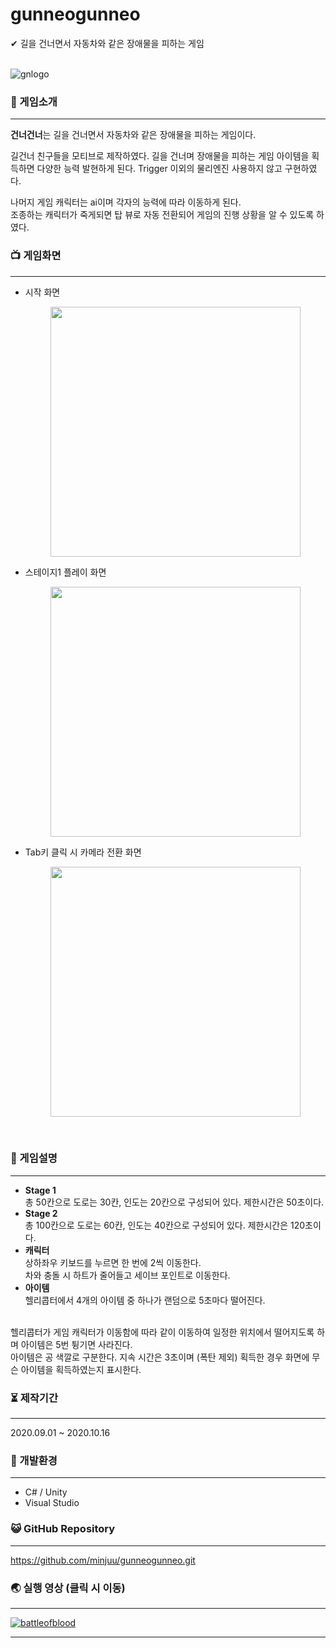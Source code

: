# gunneogunneo
✔ 길을 건너면서 자동차와 같은 장애물을 피하는 게임<br>
<br>

![gnlogo](https://user-images.githubusercontent.com/57933061/122961397-539dd900-d3bf-11eb-86d2-5cac6d7ee79c.JPG)


### 📄 게임소개

------



**건너건너**는 길을 건너면서 자동차와 같은 장애물을 피하는 게임이다.<br>

길건너 친구들을 모티브로 제작하였다.
길을 건너며 장애물을 피하는 게임 아이템을 획득하면 다양한 능력 발현하게 된다.
Trigger 이외의 물리엔진 사용하지 않고 구현하였다.

나머지 게임 캐릭터는 ai이며 각자의 능력에 따라 이동하게 된다. <br>
조종하는 캐릭터가 죽게되면 탑 뷰로 자동 전환되어 게임의 진행 상황을 알 수 있도록 하였다. <br>


### 📺 게임화면

------
- 시작 화면 
  <p style="text-align: center;">
    <img src="https://user-images.githubusercontent.com/57933061/125446549-0cf67e87-7e2d-4e9b-a967-caed12aa2bb3.png" width="400" float = "center">
  </p>
- 스테이지1 플레이 화면
  <p style="text-align: center;">
    <img src="https://user-images.githubusercontent.com/57933061/125447184-656dace8-07ed-4708-ab80-7684b1042028.png" width="400" float = "center">
  </p>
- Tab키 클릭 시 카메라 전환 화면
  <p style="text-align: center;">
    <img src="https://user-images.githubusercontent.com/57933061/125446542-d9519f16-d8bb-4526-90c8-814c750b693d.png" width="400" float = "center">
  </p>


<br>


### 🌷 게임설명

------

- **Stage 1**<br>총 50칸으로 도로는 30칸, 인도는 20칸으로 구성되어 있다. 제한시간은 50초이다.<br>
- **Stage 2**<br>총 100칸으로 도로는 60칸, 인도는 40칸으로 구성되어 있다. 제한시간은 120초이다.<br>
- **캐릭터**<br>상하좌우 키보드를 누르면 한 번에 2씩 이동한다.
<br>차와 충돌 시 하트가 줄어들고 세이브 포인트로 이동한다.<br>
- **아이템**<br>헬리콥터에서 4개의 아이템 중 하나가 랜덤으로 5초마다 떨어진다.
<br>
헬리콥터가 게임 캐릭터가 이동함에 따라 같이 이동하여 일정한 위치에서 떨어지도록 하며 아이템은 5번 튕기면 사라진다.
<br>아이템은 공 색깔로 구분한다. 지속 시간은 3초이며 (폭탄 제외) 획득한 경우 화면에 무슨 아이템을 획득하였는지 표시한다.<br>

### ⏳ 제작기간

------

2020.09.01 ~ 2020.10.16




### 💫 개발환경

------

- C# / Unity
- Visual Studio



### 😺 GitHub Repository

------

https://github.com/minjuu/gunneogunneo.git


### 🌏 실행 영상 (클릭 시 이동)

------
[![battleofblood](http://img.youtube.com/vi/VPeROEktXa8/0.jpg)](https://youtu.be/VPeROEktXa8) 

------


